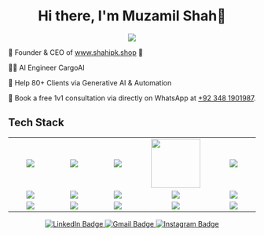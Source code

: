 <body>


<div align="center">
    <h1>Hi there, I'm Muzamil Shah👋
    <a href="https://github.com/Muzamilshah11" target="_blank"></a> </h1>
</div>
	
 
 <p align="center">
<a href="https://github.com/hammad-air"><img src="https://readme-typing-svg.herokuapp.com/?lines=NLP+and+Web+Developer;Mern+Stack+Developer&font=Roboto&size=26&duration=3500&pause=500&center=true&width=500&height=50&color=eab676"></a>


🤵 Founder & CEO of www.shahipk.shop 🤖
	
👨‍💻 AI Engineer CargoAI
	
💸 Help 80+ Clients via Generative AI & Automation<br>

📧 Book a free 1v1 consultation via directly on WhatsApp at <a href="https://wa.me/923481901987" target="_blank">+92 348 1901987</a>.

<h2>Tech Stack</h2>

<table width="100">
<tr>
    <td align='center' width="200">
        <img src="https://firebasestorage.googleapis.com/v0/b/foodapp-lqii.appspot.com/o/internee.pk%20raphics%2Fopenai-chatgpt-logo-icon-free-png.webp?alt=media&token=7f1e7f67-d80a-4e04-9d39-c37007c3f547" >
    </td>

  <td align='center' width="200">
        <img src="https://firebasestorage.googleapis.com/v0/b/foodapp-lqii.appspot.com/o/internee.pk%20raphics%2Fgoogle-ai-gemini91216.logowik.com.webp?alt=media&token=2e4ad51e-4dec-4382-927b-0c2fdf5faa46"  >
    </td>
 <td align='center' width="200">
        <img src="https://firebasestorage.googleapis.com/v0/b/foodapp-lqii.appspot.com/o/internee.pk%20raphics%2Fnextjs-icon-dark-background.png?alt=media&token=fe7213b5-5848-4391-b293-77118f3cb456">
    </td>
 <td align='center' width="200">
        <img src="https://www.svgrepo.com/show/353648/dialogflow.svg" width="100">
    </td>
 <td align='center' width="200">
        <img src="https://www.vectorlogo.zone/logos/reactjs/reactjs-ar21.svg">
    </td>
 
</tr>
 
<tr>
    <td align='center'>
        <img src="https://firebasestorage.googleapis.com/v0/b/foodapp-lqii.appspot.com/o/internee.pk%20raphics%2FMicrosoft-Azure-logo.jpg?alt=media&token=5d196928-848c-433b-b332-c91e7714ab74">
    </td>
    <td align='center'>
        <img src="https://firebasestorage.googleapis.com/v0/b/foodapp-lqii.appspot.com/o/internee.pk%20raphics%2Faws.png?alt=media&token=e52f5663-5727-412e-8f03-03c7a3adc4fe">
    </td>
 <td align='center'>
        <img src="https://firebasestorage.googleapis.com/v0/b/foodapp-lqii.appspot.com/o/internee.pk%20raphics%2F1_44fD_VXcqw2kDWublQLONw.jpg?alt=media&token=352d5775-d1a4-4809-b40b-168a05e8b553" >
    </td>
     <td align='center'>
        <img src="https://firebasestorage.googleapis.com/v0/b/foodapp-lqii.appspot.com/o/internee.pk%20raphics%2FPinecone-Primary-Logo-White.png?alt=media&token=83a42d53-6832-4da8-b5ee-db7fb310b4a7">
    </td>    
    <td align='center'>
        <img src="https://github.com/abranhe/programming-languages-logos/blob/master/src/javascript/javascript.svg">
    </td>
</tr>

<tr>
    <td align='center'>
        <img src="https://firebasestorage.googleapis.com/v0/b/foodapp-lqii.appspot.com/o/internee.pk%20raphics%2Fmain-qimg-28cadbd02699c25a88e5c78d73c7babc.webp?alt=media&token=e03aae20-c058-41a3-942b-162fdc622bd5">
    </td>
    <td align='center'>
        <img src="https://firebasestorage.googleapis.com/v0/b/foodapp-lqii.appspot.com/o/internee.pk%20raphics%2F1590522535032.png?alt=media&token=fb2cfe3b-0b15-48e6-8abd-1e1b0b8308f2">
    </td>
 <td align='center'>
        <img src="https://firebasestorage.googleapis.com/v0/b/foodapp-lqii.appspot.com/o/internee.pk%20raphics%2Fimages.png?alt=media&token=b1a763bb-970f-4c95-8e6a-c014434f9d1e" >
    </td>
     <td align='center'>
        <img src="https://firebasestorage.googleapis.com/v0/b/foodapp-lqii.appspot.com/o/internee.pk%20raphics%2F1669196979547.png?alt=media&token=03966909-94db-47e0-9e07-b82dffd79ceb">
    </td>    
    <td align='center'>
        <img src="https://upload.wikimedia.org/wikipedia/commons/thumb/4/4c/Typescript_logo_2020.svg/1200px-Typescript_logo_2020.svg.png">
    </td>
</tr>
 

    
</table>
<p align="center">
    <a href="https://www.linkedin.com/in/muzamil-shah-2a823424a/?originalSubdomain=pk">
        <img src="https://img.shields.io/badge/-muzamil_shah-2a823424a?style=flat&logo=Linkedin&logoColor=white" alt="LinkedIn Badge"/>
    </a>
    <a href="mailto:muzamils782@gmail.com">
        <img src="https://img.shields.io/badge/-Muzamils782@gmail.com-D14836?style=flat&logo=Gmail&logoColor=white" alt="Gmail Badge"/>
    </a>
    <a href="https://www.instagram.com/muzamilshahonline/">
        <img src="https://img.shields.io/badge/-muzamilshahonline-E4405F?style=flat&logo=Instagram&logoColor=white" alt="Instagram Badge"/>
    </a>
</p>

 
<br>
